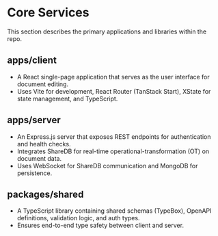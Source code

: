 # Core Services

This section describes the primary applications and libraries within the repo.

## apps/client
- A React single-page application that serves as the user interface for document editing.
- Uses Vite for development, React Router (TanStack Start), XState for state management, and TypeScript.

## apps/server
- An Express.js server that exposes REST endpoints for authentication and health checks.
- Integrates ShareDB for real-time operational-transformation (OT) on document data.
- Uses WebSocket for ShareDB communication and MongoDB for persistence.

## packages/shared
- A TypeScript library containing shared schemas (TypeBox), OpenAPI definitions, validation logic, and auth types.
- Ensures end-to-end type safety between client and server.
